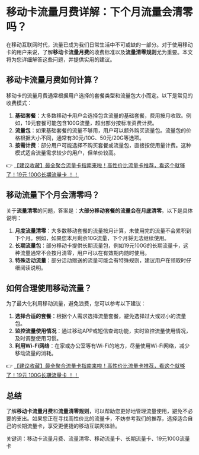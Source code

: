 # 移动卡流量月费详解：下个月流量会清零吗？

在移动互联网时代，流量已成为我们日常生活中不可或缺的一部分。对于使用移动卡的用户来说，了解**移动卡流量月费**的收费标准以及**流量清零规则**尤为重要。本文将为您详细解答这些问题，并提供实用的建议。

## 移动卡流量月费如何计算？

移动卡的流量月费通常根据用户选择的套餐类型和流量包大小而定。以下是常见的收费模式：

1. **基础套餐**：大多数移动卡用户会选择包含流量的基础套餐，费用按月收取。例如，19元套餐可能包含100G流量，超出部分按标准资费计费。
2. **流量包**：如果基础套餐的流量不够用，用户可以额外购买流量包。流量包的价格根据大小不同，通常有30元/10G、50元/20G等选项。
3. **按需计费**：部分用户可能选择不购买套餐或流量包，直接按使用量计费。这种模式适合流量需求较少的用户，但单价较高。

👉 [【建议收藏】最全聚合流量卡指南来啦！高性价比流量卡推荐，看这个就够了！19元 100G长期流量卡 ！！](https://bit.ly/Liuliangka)

## 移动流量下个月会清零吗？

关于**流量清零**的问题，答案是：**大部分移动套餐的流量会在月底清零**。以下是具体说明：

1. **月度流量清零**：大多数移动套餐的流量按月计算，未使用完的流量不会累积到下个月。例如，如果您本月剩余10G流量，下个月将无法继续使用。
2. **长期流量包**：部分移动卡提供长期流量包，例如19元100G的长期流量卡，这种流量通常不会按月清零，用户可以在有效期内随时使用。
3. **特殊活动流量**：部分活动赠送的流量可能会有特殊规则，建议用户在领取时仔细阅读说明。

## 如何合理使用移动流量？

为了最大化利用移动流量，避免浪费，您可以参考以下建议：

1. **选择合适的套餐**：根据个人需求选择流量套餐，避免选择过大或过小的流量包。
2. **监控流量使用情况**：通过移动APP或短信查询功能，实时监控流量使用情况，及时调整使用习惯。
3. **利用Wi-Fi网络**：在家或办公室等有Wi-Fi的地方，尽量使用Wi-Fi网络，减少移动流量的消耗。

👉 [【建议收藏】最全聚合流量卡指南来啦！高性价比流量卡推荐，看这个就够了！19元 100G长期流量卡 ！！](https://bit.ly/Liuliangka)

## 总结

了解**移动卡流量月费**和**流量清零规则**，可以帮助您更好地管理流量使用，避免不必要的支出。如果您正在寻找高性价比的流量卡，不妨参考我们的推荐，选择适合自己的长期流量卡，享受更便捷的移动互联网体验。

关键词：移动卡流量月费、流量清零、移动流量卡、长期流量卡、19元100G流量卡